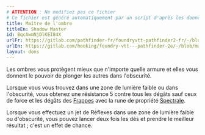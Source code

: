 ```yaml
---
# ATTENTION : Ne modifiez pas ce fichier
# Ce fichier est généré automatiquement par un script d'après les données du module Foundry VTT officiel et de sa traduction
title: Maître de l'ombre
titleEn: Shadow Master
id: BqcAwmNjDlKEI84X
urlFr: https://gitlab.com/pathfinder-fr/foundryvtt-pathfinder2-fr/-/blob/master/data/feats/BqcAwmNjDlKEI84X.htm
urlEn: https://gitlab.com/hooking/foundry-vtt---pathfinder-2e/-/blob/master/packs/data/feats.db/shadow-master.json
layout: dons
---
```

Les ombres vous protègent mieux que n'importe quelle armure et elles vous donnent le pouvoir de plonger les autres dans l'obscurité.

Lorsque vous vous trouvez dans une zone de lumière faible ou dans l'obscurité, vous obtenez une résistance 5 contre tous les dégâts sauf ceux de force et les dégâts des [Frappes](../actions/frapper.html) avec la rune de propriété [Spectrale](../équipements/spectrale-rune.html).

Lorsque vous effectuez un jet de Réflexes dans une zone de lumière faible ou d'obscurité, vous pouvez lancer deux fois les dés et prendre le meilleur résultat ; c'est un effet de chance.
